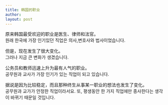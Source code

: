 ```yaml
---
title: 韩国的职业 
author:
layout: post
---
```

<p>原来韩国最受欢迎的职业是医生、律师和法官。<br />
원래 한국에 가장 인기있던 직업은 의사,변호사와 법사이었습니다.</p>
<p>但是，现在发生了很大变化。<br />
그러나 지금 큰 변화가 생겼습니다.</p>
<p>公务员和教师迅速上升为最有人气的职业。<br />
공무원과 교사가 가장 인기가 있는 직업이 되고 있습니다.</p>
<p>据说是因为比较稳定，而且那种终生从事某一职业的想法也发生了变化。<br />
공무원과 교가가 안정한 직업이라서요. 또, 평생동안 한 가지 직업에만 종사한다는 생각이 바뀌기 때문일 것입니다.</p>
